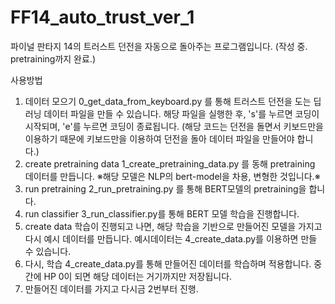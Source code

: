 # FF14_auto_trust_ver_1
파이널 판타지 14의 트러스트 던전을 자동으로 돌아주는 프로그램입니다. (작성 중. pretraining까지 완료.)

사용방법
1. 데이터 모으기
    0_get_data_from_keyboard.py 를 통해 트러스트 던전을 도는 딥러닝 데이터 파일을 만들 수 있습니다.
    해당 파일을 실행한 후, 's'를 누르면 코딩이 시작되며, 'e'를 누르면 코딩이 종료됩니다.
    (해당 코드는 던전을 돌면서 키보드만을 이용하기 때문에 키보드만을 이용하여 던전을 돌아 데이터 파일을 만들어야 합니다.)
2.  create pretraining data 
    1_create_pretraining_data.py 를 동해 pretraining 데이터를 만듭니다. ※해당 모델은 NLP의 bert-model을 차용, 변형한 것입니다.※
3.  run pretraining
    2_run_pretraining.py 를 통해 BERT모델의 pretraining을 합니다.
4.  run classifier
    3_run_classifier.py를 통해 BERT 모델 학습을 진행합니다.
5.  create data
    학습이 진행되고 나면, 해당 학습을 기반으로 만들어진 모델을 가지고 다시 예시 데이터를 만듭니다. 예시데이터는 4_create_data.py를 이용하면 만들 수 있습니다.
6.  다시, 학습
    4_create_data.py를 통해 만들어진 데이터를 학습하며 적용합니다. 중간에 HP 0이 되면 해당 데이터는 거기까지만 저장됩니다.
7.  만들어진 데이터를 가지고 다시금 2번부터 진행.

